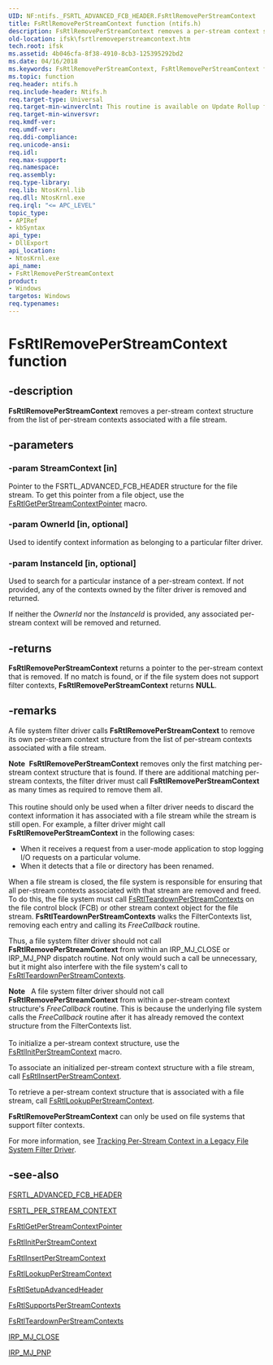 ```yaml
---
UID: NF:ntifs._FSRTL_ADVANCED_FCB_HEADER.FsRtlRemovePerStreamContext
title: FsRtlRemovePerStreamContext function (ntifs.h)
description: FsRtlRemovePerStreamContext removes a per-stream context structure from the list of per-stream contexts associated with a file stream.
old-location: ifsk\fsrtlremoveperstreamcontext.htm
tech.root: ifsk
ms.assetid: 4b046cfa-8f38-4910-8cb3-125395292bd2
ms.date: 04/16/2018
ms.keywords: FsRtlRemovePerStreamContext, FsRtlRemovePerStreamContext function [Installable File System Drivers], fsrtlref_904bd4dd-c254-4762-8af6-dcc49aaa5c92.xml, ifsk.fsrtlremoveperstreamcontext, ntifs/FsRtlRemovePerStreamContext
ms.topic: function
req.header: ntifs.h
req.include-header: Ntifs.h
req.target-type: Universal
req.target-min-winverclnt: This routine is available on Update Rollup for Windows 2000 Service Pack 4 (SP4) and on Microsoft Windows XP and later.
req.target-min-winversvr: 
req.kmdf-ver: 
req.umdf-ver: 
req.ddi-compliance: 
req.unicode-ansi: 
req.idl: 
req.max-support: 
req.namespace: 
req.assembly: 
req.type-library: 
req.lib: NtosKrnl.lib
req.dll: NtosKrnl.exe
req.irql: "<= APC_LEVEL"
topic_type:
- APIRef
- kbSyntax
api_type:
- DllExport
api_location:
- NtosKrnl.exe
api_name:
- FsRtlRemovePerStreamContext
product:
- Windows
targetos: Windows
req.typenames: 
---
```


# FsRtlRemovePerStreamContext function


## -description


<b>FsRtlRemovePerStreamContext</b> removes a per-stream context structure from the list of per-stream contexts associated with a file stream. 


## -parameters




### -param StreamContext [in]

Pointer to the FSRTL_ADVANCED_FCB_HEADER structure for the file stream. To get this pointer from a file object, use the <a href="https://docs.microsoft.com/windows-hardware/drivers/ddi/content/ntifs/nf-ntifs-fsrtlgetperstreamcontextpointer">FsRtlGetPerStreamContextPointer</a> macro. 


### -param OwnerId [in, optional]

Used to identify context information as belonging to a particular filter driver. 


### -param InstanceId [in, optional]

Used to search for a particular instance of a per-stream context. If not provided, any of the contexts owned by the filter driver is removed and returned. 

If neither the <i>OwnerId</i> nor the <i>InstanceId</i> is provided, any associated per-stream context will be removed and returned.


## -returns



<b>FsRtlRemovePerStreamContext</b> returns a pointer to the per-stream context that is removed. If no match is found, or if the file system does not support filter contexts, <b>FsRtlRemovePerStreamContext</b> returns <b>NULL</b>. 




## -remarks



A file system filter driver calls <b>FsRtlRemovePerStreamContext</b> to remove its own per-stream context structure from the list of per-stream contexts associated with a file stream. 

<div class="alert"><b>Note</b>  <b>FsRtlRemovePerStreamContext</b> removes only the first matching per-stream context structure that is found. If there are additional matching per-stream contexts, the filter driver must call <b>FsRtlRemovePerStreamContext</b> as many times as required to remove them all.</div>
<div> </div>
This routine should only be used when a filter driver needs to discard the context information it has associated with a file stream while the stream is still open. For example, a filter driver might call <b>FsRtlRemovePerStreamContext</b> in the following cases: 

<ul>
<li>
When it receives a request from a user-mode application to stop logging I/O requests on a particular volume. 

</li>
<li>
When it detects that a file or directory has been renamed. 

</li>
</ul>
When a file stream is closed, the file system is responsible for ensuring that all per-stream contexts associated with that stream are removed and freed. To do this, the file system must call <a href="https://msdn.microsoft.com/library/windows/hardware/ff547295">FsRtlTeardownPerStreamContexts</a> on the file control block (FCB) or other stream context object for the file stream. <b>FsRtlTeardownPerStreamContexts</b> walks the FilterContexts list, removing each entry and calling its <i>FreeCallback</i> routine. 

Thus, a file system filter driver should not call <b>FsRtlRemovePerStreamContext</b> from within an IRP_MJ_CLOSE or IRP_MJ_PNP dispatch routine. Not only would such a call be unnecessary, but it might also interfere with the file system's call to <a href="https://msdn.microsoft.com/library/windows/hardware/ff547295">FsRtlTeardownPerStreamContexts</a>. 

<div class="alert"><b>Note</b>    A file system filter driver should not call <b>FsRtlRemovePerStreamContext</b> from within a per-stream context structure's <i>FreeCallback</i> routine. This is because the underlying file system calls the <i>FreeCallback</i> routine after it has already removed the context structure from the FilterContexts list.</div>
<div> </div>
To initialize a per-stream context structure, use the <a href="https://docs.microsoft.com/windows-hardware/drivers/ddi/content/ntifs/nf-ntifs-fsrtlinitperstreamcontext">FsRtlInitPerStreamContext</a> macro. 

To associate an initialized per-stream context structure with a file stream, call <a href="https://msdn.microsoft.com/library/windows/hardware/ff546194">FsRtlInsertPerStreamContext</a>. 

To retrieve a per-stream context structure that is associated with a file stream, call <a href="https://docs.microsoft.com/windows-hardware/drivers/ddi/content/ntifs/nf-ntifs-fsrtllookupperstreamcontext">FsRtlLookupPerStreamContext</a>. 

<b>FsRtlRemovePerStreamContext</b> can only be used on file systems that support filter contexts. 

For more information, see <a href="https://docs.microsoft.com/windows-hardware/drivers/ifs/tracking-per-stream-context-in-a-legacy-file-system-filter-driver">Tracking Per-Stream Context in a Legacy File System Filter Driver</a>. 




## -see-also




<a href="https://docs.microsoft.com/windows-hardware/drivers/ddi/content/ntifs/ns-ntifs-_fsrtl_advanced_fcb_header">FSRTL_ADVANCED_FCB_HEADER</a>



<a href="https://msdn.microsoft.com/library/windows/hardware/ff547357">FSRTL_PER_STREAM_CONTEXT</a>



<a href="https://docs.microsoft.com/windows-hardware/drivers/ddi/content/ntifs/nf-ntifs-fsrtlgetperstreamcontextpointer">FsRtlGetPerStreamContextPointer</a>



<a href="https://docs.microsoft.com/windows-hardware/drivers/ddi/content/ntifs/nf-ntifs-fsrtlinitperstreamcontext">FsRtlInitPerStreamContext</a>



<a href="https://msdn.microsoft.com/library/windows/hardware/ff546194">FsRtlInsertPerStreamContext</a>



<a href="https://docs.microsoft.com/windows-hardware/drivers/ddi/content/ntifs/nf-ntifs-fsrtllookupperstreamcontext">FsRtlLookupPerStreamContext</a>



<a href="https://msdn.microsoft.com/library/windows/hardware/ff547257">FsRtlSetupAdvancedHeader</a>



<a href="https://docs.microsoft.com/previous-versions/ff547285(v=vs.85)">FsRtlSupportsPerStreamContexts</a>



<a href="https://msdn.microsoft.com/library/windows/hardware/ff547295">FsRtlTeardownPerStreamContexts</a>



<a href="https://docs.microsoft.com/windows-hardware/drivers/kernel/irp-mj-close">IRP_MJ_CLOSE</a>



<a href="https://docs.microsoft.com/windows-hardware/drivers/ifs/irp-mj-pnp">IRP_MJ_PNP</a>
 

 

